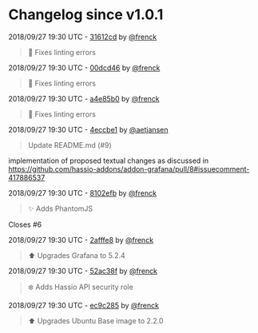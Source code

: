 # Changelog since v1.0.1

2018/09/27 19:30 UTC - [31612cd](https://github.com/hassio-addons/addon-grafana/commit/31612cdc25dde1939c53e4d6a93571c6bfd971a4) by [@frenck](https://github.com/frenck)
> :shirt: Fixes linting errors 

2018/09/27 19:30 UTC - [00dcd46](https://github.com/hassio-addons/addon-grafana/commit/00dcd460611b120b466459a10c77b928c163bac9) by [@frenck](https://github.com/frenck)
> :shirt: Fixes linting errors 

2018/09/27 19:30 UTC - [a4e85b0](https://github.com/hassio-addons/addon-grafana/commit/a4e85b01dc43f2ea97eda1b5f9e646e9ab453fab) by [@frenck](https://github.com/frenck)
> :shirt: Fixes linting errors 

2018/09/27 19:30 UTC - [4eccbe1](https://github.com/hassio-addons/addon-grafana/commit/4eccbe198e5a399b45a1638d93b21a18802186f3) by [@aetjansen](https://github.com/aetjansen)
> Update README.md (#9)

implementation of proposed textual changes as discussed in https://github.com/hassio-addons/addon-grafana/pull/8#issuecomment-417886537 

2018/09/27 19:30 UTC - [8102efb](https://github.com/hassio-addons/addon-grafana/commit/8102efbd3afbc93475c1b2d27f792764c1a906fe) by [@frenck](https://github.com/frenck)
> :sparkles: Adds PhantomJS

Closes #6 

2018/09/27 19:30 UTC - [2afffe8](https://github.com/hassio-addons/addon-grafana/commit/2afffe85957dca6616c2a388bb0fde7f834f01eb) by [@frenck](https://github.com/frenck)
> :arrow_up: Upgrades Grafana to 5.2.4 

2018/09/27 19:30 UTC - [52ac38f](https://github.com/hassio-addons/addon-grafana/commit/52ac38f702089c2b3817be1139e26be4b3706cb5) by [@frenck](https://github.com/frenck)
> :snowflake: Adds Hassio API security role 

2018/09/27 19:30 UTC - [ec9c285](https://github.com/hassio-addons/addon-grafana/commit/ec9c2859f357c2cb450a6de684d955027475298e) by [@frenck](https://github.com/frenck)
> :arrow_up: Upgrades Ubuntu Base image to 2.2.0 

